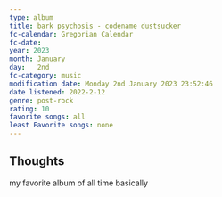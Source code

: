 ```yaml
---
type: album 
title: bark psychosis - codename dustsucker
fc-calendar: Gregorian Calendar
fc-date: 
year: 2023
month: January
day:   2nd
fc-category: music
modification date: Monday 2nd January 2023 23:52:46
date listened: 2022-2-12
genre: post-rock
rating: 10
favorite songs: all
least Favorite songs: none
---
```

## Thoughts

my favorite album of all time basically